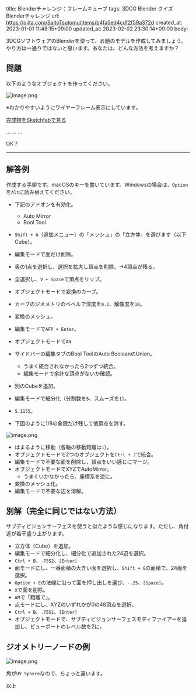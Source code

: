 title: Blenderチャレンジ：フレームキューブ
tags: 3DCG Blender クイズ Blenderチャレンジ
url: https://qiita.com/SaitoTsutomu/items/b4fa5ed4cdf2f59a372d
created_at: 2023-01-01 11:48:15+09:00
updated_at: 2023-02-02 23:30:14+09:00
body:

3DCGソフトウェアのBlenderを使って、お題のモデルを作成してみましょう。
やり方は一通りではないと思います。あなたは、どんな方法を考えますか？

## 問題

以下のようなオブジェクトを作ってください。

![image.png](https://qiita-image-store.s3.ap-northeast-1.amazonaws.com/0/13955/2cf49c57-7cba-1ce9-189e-50be504f341a.png)

※わかりやすいようにワイヤーフレーム表示にしています。

[完成物をSketchfabで見る](https://skfb.ly/oC6XI)

…
…
…

OK？

---

## 解答例

作成する手順です。macOSのキーを書いています。Windowsの場合は、`Option`を`Alt`に読み替えてください。

- 下記のアドオンを有効化。
    - Auto Mirror
    - Bool Tool

- `Shift + A`（追加メニュー）の「メッシュ」の「立方体」を選びます（以下Cube）。
- 編集モードで面だけ削除。
- 奥の1点を選択し、選択を拡大し頂点を削除。→4頂点が残る。
- 全選択し、`V + Space`で頂点をリップ。
- オブジェクトモードで変換のカーブ。
- カーブのジオメトリのベベルで深度を`0.2`、解像度を`10`。
- 変換のメッシュ。
- 編集モードで`AFP + Enter`。
- オブジェクトモードで`AN`
- サイドバーの編集タブのBool ToolのAuto BooleanのUnion。
    - うまく統合されなかったら2つずつ統合。
    - 編集モードで余計な頂点がないか確認。
- 別のCubeを追加。
- 編集モードで細分化（分割数を`5`、スムーズを`1`）。
- `S.1155`。
- 下図のように1/8の象限だけ残して他頂点を消す。

![image.png](https://qiita-image-store.s3.ap-northeast-1.amazonaws.com/0/13955/89de6179-63ff-5e2f-c4b1-9bc4eed29e35.png)

- はまるように移動（各軸の移動距離は`1`）。
- オブジェクトモードで2つのオブジェクトを`Ctrl + J`で統合。
- 編集モードで不要な面を削除し、頂点をいい感じにマージ。
- オブジェクトモードでXYZでAutoMirror。
    - うまくいかなかったら、座標系を逆に。
- 変換のメッシュ化。
- 編集モードで不要な辺を溶解。

## 別解（完全に同じではない方法）

サブディビジョンサーフェスを使うと似たような感じになります。ただし、角付近が若干盛り上がります。

- 立方体（Cube）を追加。
- 編集モードで細分化し、細分化で追加された24辺を選択。
- `Ctrl + B`、`.75S2`、`[Enter]`
- 面モードにし、一番面積の大きい面を選択し、`Shift + G`の面積で、24面を選択。
- `Option + E`の法線に沿って面を押し出しを選び、`-.25`、`[Space]`。
- `X`で面を削除。
- `AM`で「距離で」。
- 点モードにし、XYZのいずれかが0の48頂点を選択。
- `Ctrl + B`、`.75S1`、`[Enter]`
- オブジェクトモードで、サブディビジョンサーフェスモディファイアーを追加し、ビューポートのレベル数を2に。

## ジオメトリーノードの例

![image.png](https://qiita-image-store.s3.ap-northeast-1.amazonaws.com/0/13955/bd33cd95-a478-3ae8-e7d9-c9baa0731814.png)

角が`UV Sphere`なので、ちょっと違います。

以上

